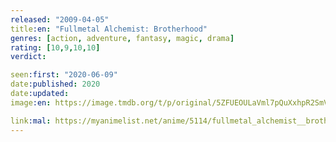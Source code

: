 ```yaml
---
released: "2009-04-05"
title:en: "Fullmetal Alchemist: Brotherhood"
genres: [action, adventure, fantasy, magic, drama]
rating: [10,9,10,10]
verdict:

seen:first: "2020-06-09"
date:published: 2020
date:updated:
image:en: https://image.tmdb.org/t/p/original/5ZFUEOULaVml7pQuXxhpR2SmVUw.jpg

link:mal: https://myanimelist.net/anime/5114/fullmetal_alchemist__brotherhood/
---
```

